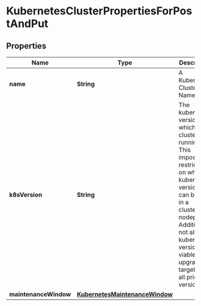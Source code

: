 

# KubernetesClusterPropertiesForPostAndPut

## Properties

| Name | Type | Description | Notes |
| ------------ | ------------- | ------------- | ------------- |
| **name** | **String** | A Kubernetes Cluster Name |  |
| **k8sVersion** | **String** | The kubernetes version in which a cluster is running. This imposes restrictions on what kubernetes versions can be run in a cluster&#39;s nodepools. Additionally, not all kubernetes versions are viable upgrade targets for all prior versions. |  [optional] |
| **maintenanceWindow** | [**KubernetesMaintenanceWindow**](KubernetesMaintenanceWindow.md) |  |  [optional] |


